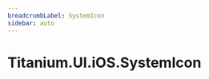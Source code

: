 ```yaml
---
breadcrumbLabel: SystemIcon
sidebar: auto
---
```


# Titanium.UI.iOS.SystemIcon

<ProxySummary/>

<ApiDocs/>
